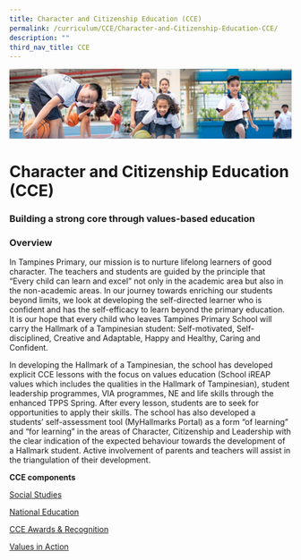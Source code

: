 ```yaml
---
title: Character and Citizenship Education (CCE)
permalink: /curriculum/CCE/Character-and-Citizenship-Education-CCE/
description: ""
third_nav_title: CCE
---
```

![](/images/Our%20Learning%20Experiences.jpg)


Character and Citizenship Education (CCE)
=========================================

### **Building a strong core through values-based education**


### **Overview**


In Tampines Primary, our mission is to nurture lifelong learners of good character. The teachers and students are guided by the principle that “Every child can learn and excel” not only in the academic area but also in the non-academic areas. In our journey towards enriching our students beyond limits, we look at developing the self-directed learner who is confident and has the self-efficacy to learn beyond the primary education. It is our hope that every child who leaves Tampines Primary School will carry the Hallmark of a Tampinesian student: Self-motivated, Self-disciplined, Creative and Adaptable, Happy and Healthy, Caring and Confident.

  
In developing the Hallmark of a Tampinesian, the school has developed explicit CCE lessons with the focus on values education (School iREAP values which includes the qualities in the Hallmark of Tampinesian), student leadership programmes, VIA programmes, NE and life skills through the enhanced TPPS Spring. After every lesson, students are to seek for opportunities to apply their skills. The school has also developed a students’ self-assessment tool (MyHallmarks Portal) as a form “of learning” and “for learning” in the areas of Character, Citizenship and Leadership with the clear indication of the expected behaviour towards the development of a Hallmark student. Active involvement of parents and teachers will assist in the triangulation of their development.


<b>CCE components</b>

[Social Studies](/curriculum/CCE/Social-Studies/)

[National Education](/curriculum/CCE/National-Education/)

[CCE Awards & Recognition](/curriculum/CCE/CCE-Awards-and-Recognition/)

[Values in Action](/curriculum/CCE/Values-in-Action/)